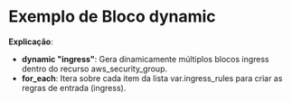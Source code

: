# Exemplo de Bloco dynamic
**Explicação**:
- **dynamic "ingress"**: Gera dinamicamente múltiplos blocos ingress dentro do recurso aws_security_group.
- **for_each**: Itera sobre cada item da lista var.ingress_rules para criar as regras de entrada (ingress).